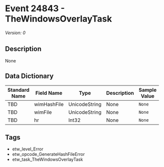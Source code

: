 # Event 24843 - TheWindowsOverlayTask
###### Version: 0

## Description
None

## Data Dictionary
|Standard Name|Field Name|Type|Description|Sample Value|
|---|---|---|---|---|
|TBD|wimHashFile|UnicodeString|None|`None`|
|TBD|wimFile|UnicodeString|None|`None`|
|TBD|hr|Int32|None|`None`|

## Tags
* etw_level_Error
* etw_opcode_GenerateHashFileError
* etw_task_TheWindowsOverlayTask